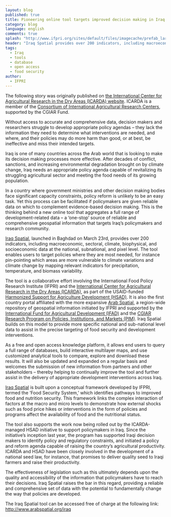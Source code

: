 ```yaml
---
layout: blog
published: true
title: Pioneering online tool targets improved decision making in Iraq
category: blog
language: english
comments: true
splash: "http://www.ifpri.org/sites/default/files/imagecache/prefab_large/iraqspatial240.png"
header: "Iraq Spatial provides over 200 indicators, including macroeconomic, sectoral, climate, biophysical, and socioeconomic data at the national, subnational, and pixel level"
tags:
  - Iraq
  - tools
  - database
  - open access
  - food security
author: 
  - IFPRI
---
```


The following story was originally published on [the International Center for Agricultural Research in the Dry Areas (ICARDA) website](http://www.icarda.org/pioneering-online-tool-targets-improved-decision-making-iraq). ICARDA is a member of the [Consortium of International Agricultural Research Centers](http://www.cgiar.org/), supported by the CGIAR Fund.

Without access to accurate and comprehensive data, decision makers and researchers struggle to develop appropriate policy agendas – they lack the information they need to determine what interventions are needed, and where, and their policies may do more harm than good, or at best, be ineffective and miss their intended targets.
<!-- more -->

Iraq is one of many countries across the Arab world that is looking to make its decision making processes more effective. After decades of conflict, sanctions, and increasing environmental degradation brought on by climate change, Iraq needs an appropriate policy agenda capable of revitalizing its struggling agricultural sector and meeting the food needs of its growing population.



In a country where government ministries and other decision making bodies face significant capacity constraints, policy reform is unlikely to be an easy task. Yet this process can be facilitated if policymakers are given reliable data on which to complement evidence-based decision making. This is the thinking behind a new online tool that aggregates a full range of development-related data – a ‘one-stop’ source of reliable and comprehensive geospatial information that targets Iraq’s policymakers and research community.

[Iraq Spatial](http://www.arabspatial.org/iraq), launched in Baghdad on March 23rd, provides over 200 indicators, including macroeconomic, sectoral, climate, biophysical, and socioeconomic data at the national, subnational, and pixel level. The tool enables users to target policies where they are most needed, for instance pin-pointing which areas are more vulnerable to climate variations and climate change by mapping relevant indicators for precipitation, temperature, and biomass variability.

The tool is a collaborative effort involving the International Food Policy Research Institute (IFPRI) and the [International Center for Agricultural Research in the Dry Areas (ICARDA)](http://www.icarda.org/), as part of the USAID-funded [Harmonized Support for Agriculture Development (HSAD)](http://hsad.icarda.org/). It is also the first country portal affiliated with the more expansive [Arab Spatial](http://www.arabspatial.org/), a region-wide repository of geospatial information initiated by IFPRI and supported by the [International Fund for Agricultural Development (IFAD)](http://ifad.org/) and the [CGIAR Research Program on Policies, Institutions, and Markets (PIM)](http://www.pim.cgiar.org/). Iraq Spatial builds on this model to provide more specific national and sub-national level data to assist in the precise targeting of food security and development interventions.

As a free and open access knowledge platform, it allows end users to query a full range of databases, build interactive multilayer maps, and use customized analytical tools to compare, explore and download these results. It will also be updated and expanded on a regular basis and welcomes the submission of new information from partners and other stakeholders – thereby helping to continually improve the tool and further assist in the delivery of appropriate development interventions across Iraq.

[Iraq Spatial](http://www.arabspatial.org/iraq) is built upon a conceptual framework developed by IFPRI, termed the ‘Food Security System,’ which identifies pathways to improved food and nutrition security. This framework links the complex interaction of factors at the macro and micro levels to demonstrate how external shocks such as food price hikes or interventions in the form of policies and programs affect the availability of food and the nutritional status.

The tool also supports the work now being rolled out by the ICARDA-managed HSAD initiative to support policymakers in Iraq. Since the initiative’s inception last year, the program has supported Iraqi decision makers to identify policy and regulatory constraints, and initiated a policy and reform agenda capable of raising the country’s agricultural productivity. ICARDA and HSAD have been closely involved in the development of a national seed law, for instance, that promises to deliver quality seed to Iraqi farmers and raise their productivity.

The effectiveness of legislation such as this ultimately depends upon the quality and accessibility of the information that policymakers have to reach their decisions. Iraq Spatial raises the bar in this regard, providing a reliable and comprehensive set of data with the potential to fundamentally change the way that policies are developed.

The Iraq Spatial tool can be accessed free of charge at the following link: http://www.arabspatial.org/iraq